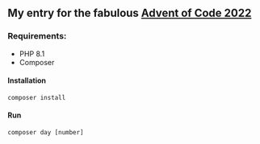 ## My entry for the fabulous [Advent of Code 2022](https://adventofcode.com/2022/about) 

### Requirements: 
- PHP 8.1
- Composer

#### Installation ####
`composer install`

#### Run ####
`composer day [number]`
